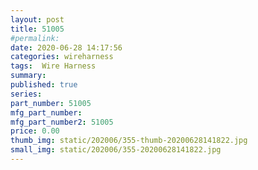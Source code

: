 ```yaml
---
layout: post
title: 51005
#permalink: 
date: 2020-06-28 14:17:56
categories: wireharness
tags:  Wire Harness
summary: 
published: true 
series: 
part_number: 51005
mfg_part_number: 
mfg_part_number2: 51005
price: 0.00
thumb_img: static/202006/355-thumb-20200628141822.jpg
small_img: static/202006/355-20200628141822.jpg
---
```



